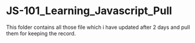 # JS-101_Learning_Javascript_Pull




This folder contains all those file which i have updated after 2 days and pull them for keeping the record.
